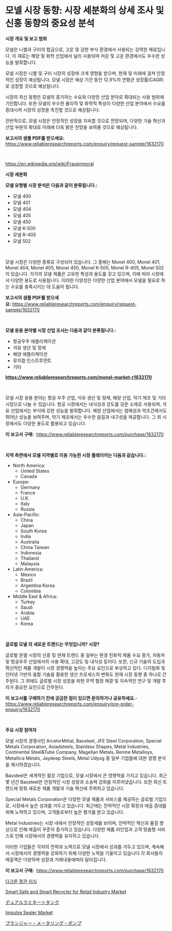 <p><h1>모넬 시장 동향: 시장 세분화의 상세 조사 및 신흥 동향의 중요성 분석</h1></p><p><strong>시장 개요 및 보고 범위</strong></p>
<p><p>모넬은 니켈과 구리의 합금으로, 고온 및 강한 부식 환경에서 사용되는 강력한 재료입니다. 이 재료는 해양 및 화학 산업에서 널리 사용되며 저온 및 고온 환경에서도 우수한 성능을 발휘합니다.</p><p>모넬 시장은 니켈 및 구리 시장의 성장에 크게 영향을 받으며, 현재 및 미래에 걸쳐 안정적인 성장이 예상됩니다. 모넬 시장은 예상 기간 동안 12.9%의 연평균 성장률(CAGR)로 성장할 것으로 예상됩니다.</p><p>시장의 최신 동향은 모넬의 증가하는 수요와 다양한 산업 분야로 확대되는 사용 범위에 기인합니다. 또한 모넬의 우수한 물리적 및 화학적 특성이 다양한 산업 분야에서 수요를 증대시켜 시장의 성장을 촉진할 것으로 예상됩니다.</p><p>전반적으로, 모넬 시장은 안정적인 성장을 지속할 것으로 전망되며, 다양한 기술 혁신과 산업 부문의 확대로 미래에 더욱 밝은 전망을 보여줄 것으로 예상됩니다.</p></p>
<p><strong>보고서의 샘플 PDF를 받으세요:</strong> <a href="https://www.reliableresearchreports.com/enquiry/request-sample/1632170">https://www.reliableresearchreports.com/enquiry/request-sample/1632170</a></p>
<p>&nbsp;</p>
<p><a href="https://en.wikipedia.org/wiki/Frauenmoral">https://en.wikipedia.org/wiki/Frauenmoral</a></p>
<p><strong>시장 세분화</strong></p>
<p><strong>모넬 유형별 시장 분석은 다음과 같이 분류됩니다.:</strong></p>
<p><ul><li>모넬 400</li><li>모넬 401</li><li>모넬 404</li><li>모넬 405</li><li>모넬 450</li><li>모넬 K-500</li><li>모넬 R-405</li><li>모넬 502</li></ul></p>
<p>&nbsp;</p>
<p><p>모넬 시장은 다양한 종류로 구성되어 있습니다. 그 중에는 Monel 400, Monel 401, Monel 404, Monel 405, Monel 450, Monel K-500, Monel R-405, Monel 502이 있습니다. 각각의 모넬 제품은 고유한 특성과 용도를 갖고 있으며, 이에 따라 시장에서 다양한 용도로 사용됩니다. 이러한 다양성은 다양한 산업 분야에서 모넬을 필요로 하는 수요를 충족시키는 데 도움이 됩니다.</p></p>
<p><strong>보고서의 샘플 PDF를 받으세요:</strong>&nbsp;<a href="https://www.reliableresearchreports.com/enquiry/request-sample/1632170">https://www.reliableresearchreports.com/enquiry/request-sample/1632170</a></p>
<p>&nbsp;</p>
<p><strong> 모넬 응용 분야별 시장 산업 조사는 다음과 같이 분류됩니다.:</strong></p>
<p><ul><li>항공우주 애플리케이션</li><li>석유 생산 및 정제</li><li>해양 애플리케이션</li><li>뮤지컬 인스트루먼트</li><li>기타</li></ul></p>
<p><strong><a href="https://www.reliableresearchreports.com/monel-market-r1632170">https://www.reliableresearchreports.com/monel-market-r1632170</a></strong></p>
<p>&nbsp;</p>
<p><p>모넬 시장 응용 분야는 항공 우주 산업, 석유 생산 및 정제, 해양 산업, 악기 제조 및 기타 시장으로 나눌 수 있습니다. 항공 시장에서는 내식성과 강도를 갖춘 소재로 사용되며, 석유 산업에서는 부식에 강한 성능을 발휘합니다. 해양 산업에서는 염해성과 악조건에서도 뛰어난 성능을 보여주며, 악기 제조에서는 우수한 음질과 내구성을 제공합니다. 그 외 시장에서도 다양한 용도로 활용되고 있습니다.</p></p>
<p><strong>이 보고서 구매:</strong>&nbsp; <a href="https://www.reliableresearchreports.com/purchase/1632170">https://www.reliableresearchreports.com/purchase/1632170</a></p>
<p>&nbsp;</p>
<p><strong>지역 측면에서 모넬 지역별로 이용 가능한 시장 플레이어는 다음과 같습니다.:</strong></p>
<p><ul>
    <li>
        North America:
        <ul>
            <li>United States</li>
            <li>Canada</li>
        </ul>
    </li>
    <li>
        Europe:
        <ul>
            <li>Germany</li>
            <li>France</li>
            <li>U.K.</li>
            <li>Italy</li>
            <li>Russia</li>
        </ul>
    </li>
    <li>
        Asia-Pacific:
        <ul>
            <li>China</li>
            <li>Japan</li>
            <li>South Korea</li>
            <li>India</li>
            <li>Australia</li>
            <li>China Taiwan</li>
            <li>Indonesia</li>
            <li>Thailand</li>
            <li>Malaysia</li>
        </ul>
    </li>
    <li>
        Latin America:
        <ul>
            <li>Mexico</li>
            <li>Brazil</li>
            <li>Argentina Korea</li>
            <li>Colombia</li>
        </ul>
    </li>
    <li>
        Middle East & Africa:
        <ul>
            <li>Turkey</li>
            <li>Saudi</li>
            <li>Arabia</li>
            <li>UAE</li>
            <li>Korea</li>
        </ul>
    </li>
    </ul></p>
<p>&nbsp;</p>
<p><strong>글로벌 모넬 의 새로운 트렌드는 무엇입니까? 시장?</strong></p>
<p><p>글로벌 몬엘 시장의 신흥 및 현재 트렌드 중 일부는 환경 친화적 제품 수요 증가, 자동차 및 항공우주 산업에서의 사용 확대, 고강도 및 내식성 등이다. 또한, 신규 기술의 도입과 혁신적인 제품 개발이 시장 경쟁력을 높이는 주요 요인으로 부상하고 있다. 디지털화 및 인터넷 기반의 융합 기술을 활용한 생산 프로세스의 변화도 현재 시장 동향 중 하나로 간주된다. 그 외에도 글로벌 시장 성장을 위한 무역 협정 체결 및 지속적인 연구 및 개발 투자가 중요한 요인으로 간주된다.</p></p>
<p><strong>이 보고서를 구매하기 전에 궁금한 점이 있으면 문의하거나 공유하세요.</strong>- <a href="https://www.reliableresearchreports.com/enquiry/pre-order-enquiry/1632170">https://www.reliableresearchreports.com/enquiry/pre-order-enquiry/1632170</a></p>
<p>&nbsp;</p>
<p><strong>주요 시장 참여자</strong></p>
<p><p>모넬 시장의 경쟁사인 ArcelorMittal, Baosteel, JFE Steel Corporation, Special Metals Corporation, Asiadsteels, Stainless Shapes, Metal Industries, Continental Steel&Tube Company, Magellan Metals, Renine Metalloys, Metallica Metals, Jaydeep Steels, Metal Udyog 중 일부 기업들에 대한 경쟁 분석을 제시하겠습니다.</p><p>Baosteel은 세계적인 철강 기업으로, 모넬 시장에서 큰 영향력을 가지고 있습니다. 최근 몇 년간 Baosteel은 안정적인 시장 성장과 소송력 강화를 이루어냈습니다. 또한 최신 트렌드에 맞춰 새로운 제품 개발과 기술 혁신에 주력하고 있습니다.</p><p>Special Metals Corporation은 다양한 모넬 제품과 서비스를 제공하는 글로벌 기업으로, 시장에서 높은 성과를 거두고 있습니다. 최근에는 전략적인 시장 확장과 매출 증대를 위해 노력하고 있으며, 고객들로부터 높은 평가를 받고 있습니다.</p><p>Metal Industries는 시장 내에서 안정적인 성장세를 보이며, 전략적인 혁신과 품질 향상으로 인해 매출이 꾸준히 증가하고 있습니다. 다양한 제품 라인업과 고객 맞춤형 서비스로 인해 시장에서의 경쟁력을 유지하고 있습니다.</p><p>이러한 기업들은 각자의 전략과 노력으로 모넬 시장에서 성과를 거두고 있으며, 계속해서 시장에서의 경쟁력을 강화하기 위해 다양한 노력을 기울이고 있습니다.각 회사들의 매출액은 다양하며 성장과 거래내용에따라 달라집니다.</p></p>
<p><strong>이 보고서 구매:</strong>&nbsp;&nbsp;<a href="https://www.reliableresearchreports.com/purchase/1632170">https://www.reliableresearchreports.com/purchase/1632170</a></p>
<p><p><a href="https://github.com/Nicolasrown5/Market-Research-Report-List-2/blob/main/574398357694.md">다크론 혈관 이식</a></p><p><a href="https://medium.com/@fosterfahey1016/smart-safe-and-smart-recycler-for-retail-industry-market-analysis-report-global-insights-by-898281944897?postPublishedType=initial">Smart Safe and Smart Recycler for Retail Industry Market</a></p><p><a href="https://github.com/schmahlson/Market-Research-Report-List-3/blob/main/877002245437.md">デュアルラミネートタンク</a></p><p><a href="https://issuu.com/reportprime-2/docs/impulse-sealer-market-size-2030.pptx">Impulse Sealer Market</a></p><p><a href="https://github.com/TerrellConn/Market-Research-Report-List-2/blob/main/541627045438.md">プランジャー・メータリング・ポンプ</a></p></p>